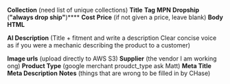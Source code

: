 **Collection** (need list of unique collections)
**Title**
**Tag**
**MPN**
**Dropship** (**"always drop ship"**)****
**Cost**
**Price** (if not given a price, leave blank)
**Body HTML**

**AI Description**
(Title + fitment and write a description Clear concise voice as if you were a mechanic describing the product to a customer)

**Image urls** (upload directly to AWS S3)
**Supplier** (the vendor I am working ong)
**Product Type** (google merchant proudct_type ask Matt)
**Meta Title**
**Meta Description**
**Notes** (things that are wrong to be filled in by CHase)
